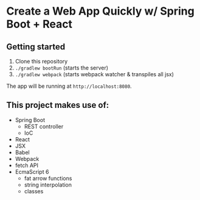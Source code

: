 Create a Web App Quickly w/ Spring Boot + React
================================================


## Getting started

1. Clone this repository
2. `./gradlew bootRun` (starts the server)
3. `./gradlew webpack` (starts webpack watcher & transpiles all jsx)

The app will be running at `http://localhost:8080`.


## This project makes use of:

- Spring Boot
   - REST controller
   - IoC
- React
- JSX
- Babel
- Webpack
- fetch API
- EcmaScript 6
   - fat arrow functions
   - string interpolation
   - classes